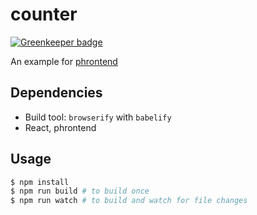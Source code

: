 # counter

[![Greenkeeper badge](https://badges.greenkeeper.io/boopathi/phrontend-counter.svg)](https://greenkeeper.io/)

An example for [phrontend](https://github.com/flipkart-incubator/phrontend)

## Dependencies

+ Build tool: `browserify` with `babelify`
+ React, phrontend

## Usage

```sh
$ npm install
$ npm run build # to build once
$ npm run watch # to build and watch for file changes
```
